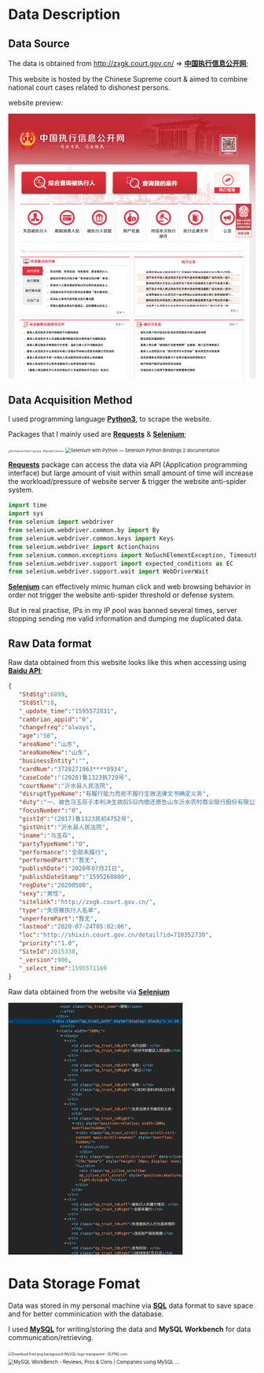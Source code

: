 # Data Description



## Data Source

The data is obtained from http://zxgk.court.gov.cn/ $\Rightarrow$ **<u>中国执行信息公开网</u>**;

This website is hosted by the Chinese Supreme court & aimed to combine national court cases related to dishonest persons. 

website preview:

<img src="./img/image-20200802162948201.png" alt="image-20200802162948201" style="zoom:80%;" />



## Data Acquisition Method

I used programming language **<u>Python3</u>**, to scrape the website. 

Packages that I mainly used are **<u>Requests</u>** & **<u>Selenium</u>**;  

<img src="https://upload.wikimedia.org/wikipedia/commons/thumb/a/aa/Requests_Python_Logo.png/374px-Requests_Python_Logo.png" alt="File:Requests Python Logo.png - Wikimedia Commons" style="zoom:30%;" /> <img src="https://selenium-python.readthedocs.io/_static/logo.png" alt="Selenium with Python — Selenium Python Bindings 2 documentation" style="zoom:67%;" />

**<u>Requests</u>** package can access the data via API (Application programming interface) but large amount of visit within small amount of time will increase the workload/pressure of website server &  trigger the website anti-spider system. 

````python
import time
import sys
from selenium import webdriver
from selenium.webdriver.common.by import By
from selenium.webdriver.common.keys import Keys
from selenium.webdriver import ActionChains
from selenium.common.exceptions import NoSuchElementException, TimeoutException, StaleElementReferenceException
from selenium.webdriver.support import expected_conditions as EC
from selenium.webdriver.support.wait import WebDriverWait
````

 **<u>Selenium</u>** can effectively mimic human click and web browsing behavior in order not trigger the website anti-spider threshold or defense system. 

But in real practise, IPs in my IP pool was banned several times, server stopping sending me valid information and dumping me duplicated data. 



## Raw Data format

Raw data obtained from this website looks like this when accessing using <u>**Baidu API**</u>; 

```json
{
   "StdStg":6899,
   "StdStl":8,
   "_update_time":"1595572831",
   "cambrian_appid":"0",
   "changefreq":"always",
   "age":"56",
   "areaName":"山东",
   "areaNameNew":"山东",
   "businessEntity":"",
   "cardNum":"3728271963****8934",
   "caseCode":"(2020)鲁1323执729号",
   "courtName":"沂水县人民法院",
   "disruptTypeName":"有履行能力而拒不履行生效法律文书确定义务",
   "duty":"一、被告马玉存于本判决生效后5日内偿还原告山东沂水农村商业银行股份有限公司借款本金14499.99元及利息。案件受理费175元，由被告马玉存承担。",
   "focusNumber":"0",
   "gistId":"(2017)鲁1323民初4752号",
   "gistUnit":"沂水县人民法院",
   "iname":"马玉存",
   "partyTypeName":"0",
   "performance":"全部未履行",
   "performedPart":"暂无",
   "publishDate":"2020年07月21日",
   "publishDateStamp":"1595260800",
   "regDate":"20200508",
   "sexy":"男性",
   "sitelink":"http://zxgk.court.gov.cn/",
   "type":"失信被执行人名单",
   "unperformPart":"暂无",
   "lastmod":"2020-07-24T05:02:06",
   "loc":"http://shixin.court.gov.cn/detail?id=710352730",
   "priority":"1.0",
   "SiteId":2015330,
   "_version":906,
   "_select_time":1595571169
}
```



Raw data obtained from the website via **<u>Selenium</u>** 

<img src="./img/image-20200802170022591.png" alt="image-20200802170022591" style="zoom:50%;" />

##  

# Data Storage Fomat

Data was stored in my personal machine via **<u>SQL</u>** data format to save space and for better comminication with the database.

I used **<u>MySQL</u>**  for writing/storing the data and **MySQL Workbench** for data communication/retrieving.

<img src="https://i.dlpng.com/static/png/115894_preview.png" alt="Download Free png background-MySQL-logo-transparent - DLPNG.com" style="zoom:49%;" /> <img src="https://img.stackshare.io/service/4319/descarga.jpeg" alt="MySQL WorkBench - Reviews, Pros &amp; Cons | Companies using MySQL ..." style="zoom:70%;" />







